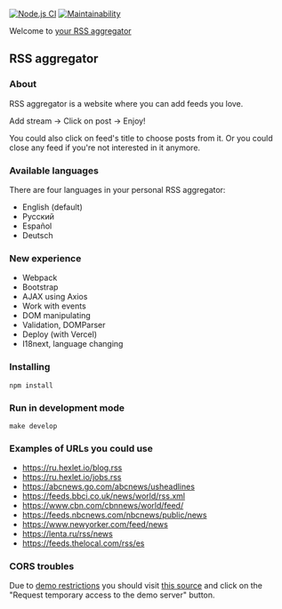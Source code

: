 [![Node.js CI](https://github.com/SuchkovSergey/rss/actions/workflows/nodejs.yml/badge.svg)](https://github.com/SuchkovSergey/rss/actions/workflows/nodejs.yml)
[![Maintainability](https://api.codeclimate.com/v1/badges/bbfaa3ddf3bc2f552f23/maintainability)](https://codeclimate.com/github/SuchkovSergey/rss/maintainability)

Welcome to [your RSS aggregator](https://rss-aggregator-sergey1996.vercel.app/)

## RSS aggregator

### About

RSS aggregator is a website where you can add feeds you love.

Add stream -> Click on post -> Enjoy!

You could also click on feed's title to choose posts from it. Or you could close any feed
if you're not interested in it anymore.

### Available languages

There are four languages in your personal RSS aggregator:

* English (default)
* Русский
* Español
* Deutsch

### New experience

* Webpack
* Bootstrap
* AJAX using Axios
* Work with events
* DOM manipulating
* Validation, DOMParser
* Deploy (with Vercel)
* I18next, language changing

### Installing

```
npm install
```

### Run in development mode

```
make develop
```

### Examples of URLs you could use

- https://ru.hexlet.io/blog.rss
- https://ru.hexlet.io/jobs.rss
- https://abcnews.go.com/abcnews/usheadlines
- https://feeds.bbci.co.uk/news/world/rss.xml
- https://www.cbn.com/cbnnews/world/feed/
- https://feeds.nbcnews.com/nbcnews/public/news
- https://www.newyorker.com/feed/news
- https://lenta.ru/rss/news
- https://feeds.thelocal.com/rss/es

### CORS troubles

Due
to [demo restrictions](https://github.com/Rob--W/cors-anywhere/issues/301#issuecomment-771210498)
you should visit [this source](https://cors-anywhere.herokuapp.com/corsdemo) and click on
the "Request temporary access to the demo server" button.